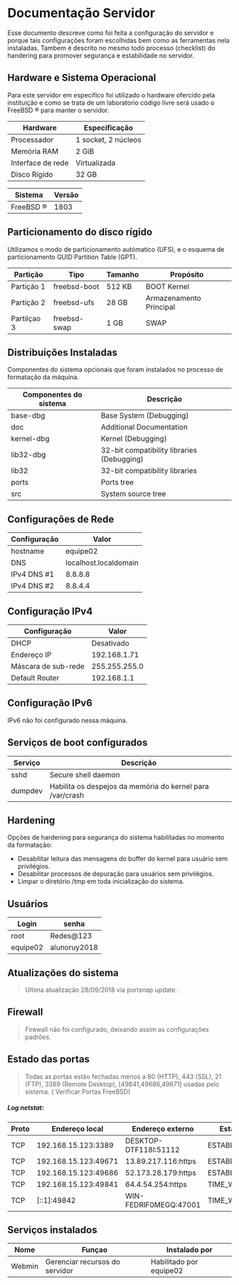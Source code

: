 # Documentação Servidor

Esse documento descreve como foi feita a configuração do servidor e porque tais configurações foram escolhidas bem como as ferramentas nela instaladas. Tambem é descrito no mesmo todo processo (checklist) do handering para promover segurança e estabilidade no servidor.

## Hardware e Sistema Operacional
Para este servidor em especifico foi utilizado o hardware ofercido pela instituição e como se trata de um laboratorio código livre será usado o FreeBSD &reg; para manter o servidor.

Hardware|Especificação
-|-
Processador | 1 socket, 2 núcleos
Memória RAM | 2 GiB
Interface de rede | Virtualizada
Disco Rígido | 32 GB

Sistema| Versão
-|-
FreeBSD &reg;| 1803

## Particionamento do disco rígido
Utilizamos o modo de particionamento autómatico (UFS), e o esquema de particionamento GUID Partition Table (GPT).  

Partição | Tipo | Tamanho | Propósito
-|-|-|-
Partição 1 | freebsd-boot | 512 KB | BOOT Kernel
Partição 2  | freebsd-ufs| 28 GB | Armazenamento Principal
Partilçao 3 | freebsd-swap | 1 GB | SWAP

## Distribuições Instaladas
Componentes do sistema opcionais que foram instalados no processo de formatação da máquina.

Componentes do sistema | Descrição
-|-
base-dbg | Base System (Debugging)
doc | Additional Documentation
kernel-dbg | Kernel (Debugging)
lib32-dbg | 32-bit compatibility libraries (Debugging)
lib32 | 32-bit compatibility libraries
ports | Ports tree
src | System source tree

## Configurações de Rede
Configuração | Valor
-|-
hostname | equipe02
DNS | localhost.localdomain
IPv4 DNS #1 | 8.8.8.8
IPv4 DNS #2 | 8.8.4.4

## Configuração IPv4
Configuração | Valor
-|-
DHCP | Desativado
Endereço IP | 192.168.1.71
Máscara de sub-rede | 255.255.255.0
Default Router | 192.168.1.1
  
## Configuração IPv6
IPv6 não foi configurado nessa máquina.

## Serviços de boot configurados
Serviço | Descrição
-|-
sshd | Secure shell daemon
dumpdev | Habilita os despejos da memória do kernel para /var/crash

## Hardening
Opções de hardening para segurança do sistema habilitadas no momento da formatação:  
- Desabilitar leitura das mensagens do buffer do kernel para usuário sem privilégios.  
- Desabilitar processos de depuração para usuários sem privilégios.  
- Limpar o diretório /tmp em toda inicialização do sistema.

## Usuários
Login | senha
-|-
root | Redes@123
equipe02 | alunoruy2018

## Atualizações do sistema

 > Ultima atualização 28/09/2018 via portsnap update.

## Firewall
 > Firewall não foi configurado, deixando assim as configurações padrões.

## Estado das portas
> Todas as portas estão fechadas menos a 80 (HTTP), 443 (SSL), 21 (FTP), 3389 (Remote Desktop), [49841,49686,49671] usadas pelo sistema. ( Verificar Portas FreeBSD)

##### Log netstat:

  Proto  |Endereço local       |  Endereço externo      | Estado
 -|-|-|-
  TCP  |  192.168.15.123:3389  |  DESKTOP-DTF118I:51112|  ESTABLISHED
  TCP|    192.168.15.123:49671 |  13.89.217.116:https |   ESTABLISHED
  TCP   | 192.168.15.123:49686 |  52.173.28.179:https|    ESTABLISHED
  TCP |   192.168.15.123:49841  | 64.4.54.254:https   |   TIME_WAIT
  TCP  |  [::1]:49842        |    WIN-FEDRIF0MEGQ:47001 | TIME_WAIT

## Serviços instalados

Nome|Funçao|Instalado por
-|-|-
Webmin|Gerenciar recursos do servidor| Habilitado por equipe02
